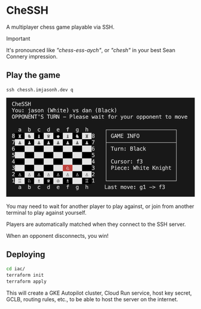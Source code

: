# CheSSH

A multiplayer chess game playable via SSH.

> [!IMPORTANT]
> It's pronounced like _"chess-ess-aych"_, or _"chesh"_ in your best Sean Connery impression.

## Play the game

```
ssh chessh.imjasonh.dev q
```

![Screenshot of CheSSH gameplay](screenshot.png)

You may need to wait for another player to play against, or join from another terminal to play against yourself.

Players are automatically matched when they connect to the SSH server.

When an opponent disconnects, you win!

## Deploying

```bash
cd iac/
terraform init
terraform apply
```

This will create a GKE Autopilot cluster, Cloud Run service, host key secret, GCLB, routing rules, etc., to be able to host the server on the internet.
